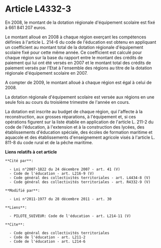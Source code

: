 # Article L4332-3

En 2008, le montant de la dotation régionale d'équipement scolaire est fixé à 661 841 207 euros.

Le montant alloué en 2008 à chaque région exerçant les compétences définies à l'article L. 214-6 du code de l'éducation est
obtenu en appliquant un coefficient au montant total de la dotation régionale d'équipement scolaire fixé pour cette même
année. Ce coefficient est calculé pour chaque région sur la base du rapport entre le montant des crédits de paiement qui lui
ont été versés en 2007 et le montant total des crédits de paiement versés par l'Etat à l'ensemble des régions au titre de la
dotation régionale d'équipement scolaire en 2007.

A compter de 2009, le montant alloué à chaque région est égal à celui de 2008.

La dotation régionale d'équipement scolaire est versée aux régions en une seule fois au cours du troisième trimestre de
l'année en cours.

La dotation est inscrite au budget de chaque région, qui l'affecte à la reconstruction, aux grosses réparations, à
l'équipement et, si ces opérations figurent sur la liste établie en application de l'article L. 211-2 du code de l'éducation,
à l'extension et à la construction des lycées, des établissements d'éducation spéciale, des écoles de formation maritime et
aquacole et des établissements d'enseignement agricole visés à l'article L. 811-8 du code rural et de la pêche maritime.

**Liens relatifs à cet article**

	**Cité par**:

	  - Loi n°2007-1822 du 24 décembre 2007 - art. 41 (V)
	  - Code de l'éducation - art. L216-9 (V)
	  - Code général des collectivités territoriales - art. L4434-8 (V)
	  - Code général des collectivités territoriales - art. R4332-9 (V)

	**Modifié par**:

	  - Loi n°2011-1977 du 28 décembre 2011 - art. 30

	**Liens**:

	  - PILOTE_SUIVEUR: Code de l'éducation - art. L214-11 (V)

	**Cite**:

	  - Code général des collectivités territoriales
	  - Code de l'éducation - art. L211-2
	  - Code de l'éducation - art. L214-6
